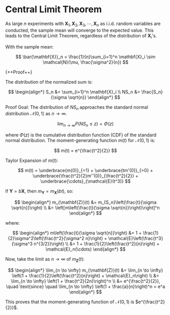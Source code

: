 # **Central Limit Theorem**

As large $n$ experiments with $\mathbf{X}_1, \mathbf{X}_2, \mathbf{X}_3, \cdots, \mathbf{X}_n$ as i.i.d. random variables are conducted, the sample mean will converge to the expected value. This leads to the Central Limit Theorem, regardless of the distribution of $\mathbf{X}_i$'s.

With the sample mean:

$$
\bar{\mathbf{X}}_n = \frac{1}{n}\sum_{i=1}^n \mathbf{X}_i \sim \mathcal{N}(\mu, \frac{\sigma^2}{n})
$$

{++Proof++}

The distribution of the normalized sum is:

$$
\begin{align*}
S_n &= \sum_{i=1}^n \mathbf{X}_i \\
NS_n &= \frac{S_n}{\sigma \sqrt{n}}
\end{align*}
$$

Proof Goal: 
The distribution of $NS_n$ approaches the standard normal distribution $\mathcal{N}(0,1)$ as $n \to \infty$.

$$
\lim_{n \to \infty} P(NS_n \leq z) = \Phi(z)
$$

where $\Phi(z)$ is the cumulative distribution function (CDF) of the standard normal distribution. The moment-generating function $m(t)$ for $\mathcal{N}(0,1)$ is:

$$
m(t) = e^{\frac{t^2}{2}}
$$

Taylor Expansion of $m(t)$:

$$
m(t) = \underbrace{m(0)}_{=1} + \underbrace{tm'(0)}_{=0} + \underbrace{\frac{t^2}{2}m''(0)}_{\frac{t^2}{2}} + \underbrace{\cdots}_{\mathcal{E}(t^3)}
$$

If $\mathbf{Y} = b\mathbf{X}$, then $m_{\mathbf{Y}} = m_{\mathbf{X}}(bt)$, so:

$$
\begin{align*}
m_{\mathbf{Z}}(t) &= m_{S_n}\left(\frac{t}{\sigma \sqrt{n}}\right) \\
&= \left[m\left(\frac{t}{\sigma \sqrt{n}}\right)\right]^n
\end{align*}
$$

where:

$$
\begin{align*}
m\left(\frac{t}{\sigma \sqrt{n}}\right) &= 1 + \frac{1}{2}\sigma^2\left(\frac{t^2}{\sigma^2 n}\right) + \mathcal{E}\left(\frac{t^3}{\sigma^3 n^{3/2}}\right) \\
&= 1 + \frac{1}{2}\left(\frac{t^2}{n}\right) + \mathcal{E}_n(\cdots)
\end{align*}
$$

Now, take the limit as $n \to \infty$ of $m_{\mathbf{Z}}(t)$:

$$
\begin{align*}
\lim_{n \to \infty} m_{\mathbf{Z}}(t) &= \lim_{n \to \infty} \left(1 + \frac{1}{2}\left(\frac{t^2}{n}\right) + \mathcal{E}_n\right) \\
&= \lim_{n \to \infty} \left(1 + \frac{t^2}{2n}\right)^n \\
&= e^{\frac{t^2}{2}}, \quad \text{since} \quad \lim_{n \to \infty} \left(1 + \frac{a}{n}\right)^n = e^a
\end{align*}
$$

This proves that the moment-generating function of $\mathcal{N}(0,1)$ is $e^{\frac{t^2}{2}}$.
